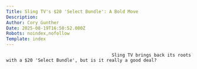 ```yaml
---
Title: Sling TV's $20 'Select Bundle': A Bold Move
Description: 
Author: Cory Gunther
Date: 2025-08-19T16:50:52.000Z
Robots: noindex,nofollow
Template: index
---
```


                                            Sling TV brings back its roots with a $20 'Select Bundle', but is it really a good deal?
                                        